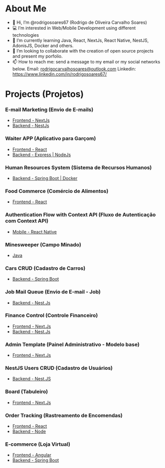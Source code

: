 
# About Me

- 👋 Hi, I’m @rodrigosoares67 (Rodrigo de Oliveira Carvalho Soares)
- 💻 I’m interested in Web/Mobile Development using different technologies
- 📱 I’m currently learning Java, React, NextJs, React Native, NestJS, AdonisJS, Docker and others.
- 💞️ I’m looking to collaborate with the creation of open source projects and present my porfolio.
- 📫 How to reach me: send a message to my email or my social networks below.
  Email: rodrigocarvalhosoares@outlook.com
  Linkedin: https://www.linkedin.com/in/rodrigosoares67/
 
# Projects (Projetos)

### E-mail Marketing (Envio de E-mails)
- [Frontend - NextJs](https://github.com/rodrigosoares67/email-marketing-frontend)
- [Backend - NestJs](https://github.com/rodrigosoares67/email-marketing)

### Waiter APP (Aplicativo para Garçom)
- [Frontend - React](https://github.com/rodrigosoares67/waiterapp-frontend)
- [Backend - Express | NodeJs](https://github.com/rodrigosoares67/waiterapp-api)

### Human Resources System (Sistema de Recursos Humanos)
- [Backend - Spring Boot | Docker](https://github.com/rodrigosoares67/ms-course)

### Food Commerce (Comércio de Alimentos)
- [Frontend - React](https://github.com/rodrigosoares67/food-commerce)

### Authentication Flow with Context API (Fluxo de Autenticação com Context API)
- [Mobile - React Native](https://github.com/rodrigosoares67/authrn)

### Minesweeper (Campo Minado)
- [Java](https://github.com/rodrigosoares67/campo-minado-java)

### Cars CRUD (Cadastro de Carros)
- [Backend - Spring Boot](https://github.com/rodrigosoares67/rest-api-crud)

### Job Mail Queue (Envio de E-mail - Job)
- [Backend - Nest.Js](https://github.com/rodrigosoares67/jobs-nestjs)

### Finance Control (Controle Financeiro)
- [Frontend - Next.Js](https://github.com/rodrigosoares67/finance-control-nextjs)
- [Backend - Nest.Js](https://github.com/rodrigosoares67/finance-control-nestjs)

### Admin Template (Painel Administrativo - Modelo base)
- [Frontend - Next.Js](https://github.com/rodrigosoares67/admin-template)

### NestJS Users CRUD (Cadastro de Usuários)
- [Backend - Nest.JS](https://github.com/rodrigosoares67/nestjs-crud)

### Board (Tabuleiro)
- [Frontend - Next.Js](https://github.com/rodrigosoares67/tabuleiro-nextjs)

### Order Tracking (Rastreamento de Encomendas)
- [Frontend - React](https://github.com/rodrigosoares67/react-tracking)
- [Backend - Node](https://github.com/rodrigosoares67/node-tracking)

### E-commerce (Loja Virtual)
- [Frontend - Angular](https://github.com/rodrigosoares67/angular-ecommerce)
- [Backend - Spring Boot](https://github.com/rodrigosoares67/springboot-api-ecommerce)
